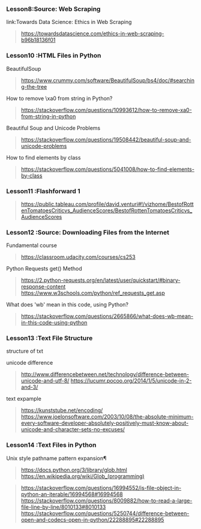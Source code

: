 ### Lesson8:Source: Web Scraping
link:Towards Data Science: Ethics in Web Scraping
>https://towardsdatascience.com/ethics-in-web-scraping-b96b18136f01<br>


### Lesson10 :HTML Files in Python
BeautifulSoup
> https://www.crummy.com/software/BeautifulSoup/bs4/doc/#searching-the-tree<br>

How to remove \xa0 from string in Python?
> https://stackoverflow.com/questions/10993612/how-to-remove-xa0-from-string-in-python<br>

Beautiful Soup and Unicode Problems
> https://stackoverflow.com/questions/19508442/beautiful-soup-and-unicode-problems<br>

How to find elements by class
> https://stackoverflow.com/questions/5041008/how-to-find-elements-by-class<br>


### Lesson11 :Flashforward 1
>https://public.tableau.com/profile/david.venturi#!/vizhome/BestofRottenTomatoesCriticvs_AudienceScores/BestofRottenTomatoesCriticvs_AudienceScores

### Lesson12 :Source: Downloading Files from the Internet

Fundamental course 
> https://classroom.udacity.com/courses/cs253<br>

Python Requests get() Method
> https://2.python-requests.org/en/latest/user/quickstart/#binary-response-content<br>
> https://www.w3schools.com/python/ref_requests_get.asp 

What does 'wb' mean in this code, using Python? 
> https://stackoverflow.com/questions/2665866/what-does-wb-mean-in-this-code-using-python

### Lesson13 :Text File Structure
structure of txt

unicode difference
> http://www.differencebetween.net/technology/difference-between-unicode-and-utf-8/
> https://lucumr.pocoo.org/2014/1/5/unicode-in-2-and-3/

text expample
> https://kunststube.net/encoding/
> https://www.joelonsoftware.com/2003/10/08/the-absolute-minimum-every-software-developer-absolutely-positively-must-know-about-unicode-and-character-sets-no-excuses/

### Lesson14 :Text Files in Python
Unix style pathname pattern expansion¶
> https://docs.python.org/3/library/glob.html
> https://en.wikipedia.org/wiki/Glob_(programming)

> https://stackoverflow.com/questions/16994552/is-file-object-in-python-an-iterable/16994568#16994568
> https://stackoverflow.com/questions/8009882/how-to-read-a-large-file-line-by-line/8010133#8010133
> https://stackoverflow.com/questions/5250744/difference-between-open-and-codecs-open-in-python/22288895#22288895

